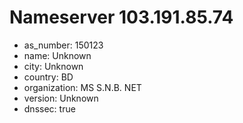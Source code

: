 # Nameserver 103.191.85.74

* as_number: 150123
* name: Unknown
* city: Unknown
* country: BD
* organization: MS S.N.B. NET
* version: Unknown
* dnssec: true
